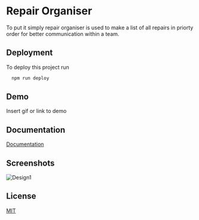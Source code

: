 
# Repair Organiser
To put it simply repair organiser is  used to make a list of all repairs in priorty order for better communication within a team.




## Deployment

To deploy this project run

```bash
  npm run deploy
```


## Demo

Insert gif or link to demo


## Documentation

[Documentation](https://linktodocumentation)


## Screenshots

![Design1](https://i.ibb.co/7CWM0bJ/design1.png)


## License

[MIT](https://choosealicense.com/licenses/mit/)

